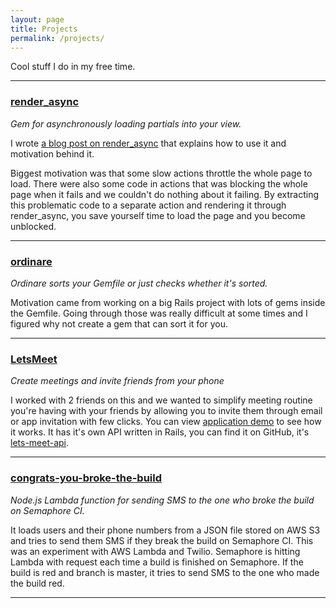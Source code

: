 ```yaml
---
layout: page
title: Projects
permalink: /projects/
---
```


Cool stuff I do in my free time.

---
### [render_async](https://github.com/renderedtext/render_async)

_Gem for asynchronously loading partials into your view._

I wrote
[a blog post on render_async](http://semaphoreci.com/blog/2017/06/08/speeding-up-rails-pages-with-render-async.html)
that explains how to use it and motivation behind it.

Biggest motivation was that some slow actions throttle the whole page to
load. There were also some code in actions that was blocking the whole page
when it fails and we couldn't do nothing about it failing. By extracting this
problematic code to a separate action and rendering it through render_async,
you save yourself time to load the page and you become unblocked.

---

### [ordinare](https://github.com/nikolalsvk/ordinare)

_Ordinare sorts your Gemfile or just checks whether it's sorted._

Motivation came from working on a big Rails project with lots of gems inside
the Gemfile. Going through those was really difficult at some times and I
figured why not create a gem that can sort it for you.

---

### [LetsMeet](https://github.com/pineapple-devs/lets-meet)

_Create meetings and invite friends from your phone_

I worked with 2 friends on this and we wanted to simplify meeting routine
you're having with your friends by allowing you to invite them through email or
app invitation with few clicks. You can view
[application demo](https://www.youtube.com/watch?v=vOQz4-EOsAQ)
to see how it works. It has it's own API written in Rails, you can find it on
GitHub, it's
[lets-meet-api](https://github.com/pineapple-devs/lets-meet-api).

---

### [congrats-you-broke-the-build](https://github.com/nikolalsvk/congrats-you-broke-the-build)

_Node.js Lambda function for sending SMS to the one who broke the build on
Semaphore CI._

It loads users and their phone numbers from a JSON file stored on
AWS S3 and tries to send them SMS if they break the build on
Semaphore CI. This was an experiment with AWS Lambda and Twilio.
Semaphore is hitting Lambda with request each time a build is
finished on Semaphore. If the build is red and branch is master,
it tries to send SMS to the one who made the build red.

---
